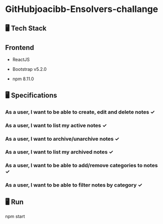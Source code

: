 # GitHubjoacibb-Ensolvers-challange

🖥 Tech Stack
-----------------------------------------------------------------
## Frontend

* ReactJS

* Bootstrap v5.2.0

* npm 8.11.0

🖥 Specifications
-----------------------------------------------------------------
### As a user, I want to be able to create, edit and delete notes ✓

### As a user, I want to list my active notes ✓
  
### As a user, I want to archive/unarchive notes ✓

### As a user, I want to list my archived notes ✓

### As a user, I want to be able to add/remove categories to notes ✓

### As a user, I want to be able to filter notes by category ✓

🖥 Run
-----------------------------------------------------------------
npm start

